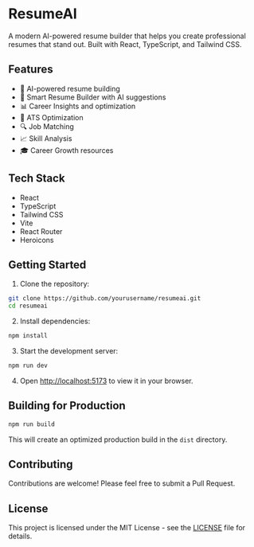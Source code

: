 # ResumeAI

A modern AI-powered resume builder that helps you create professional resumes that stand out. Built with React, TypeScript, and Tailwind CSS.

## Features

- 🤖 AI-powered resume building
- 📝 Smart Resume Builder with AI suggestions
- 📊 Career Insights and optimization
- 🎯 ATS Optimization
- 🔍 Job Matching
- 📈 Skill Analysis
- 🎓 Career Growth resources

## Tech Stack

- React
- TypeScript
- Tailwind CSS
- Vite
- React Router
- Heroicons

## Getting Started

1. Clone the repository:

```bash
git clone https://github.com/yourusername/resumeai.git
cd resumeai
```

2. Install dependencies:

```bash
npm install
```

3. Start the development server:

```bash
npm run dev
```

4. Open [http://localhost:5173](http://localhost:5173) to view it in your browser.

## Building for Production

```bash
npm run build
```

This will create an optimized production build in the `dist` directory.

## Contributing

Contributions are welcome! Please feel free to submit a Pull Request.

## License

This project is licensed under the MIT License - see the [LICENSE](LICENSE) file for details.
